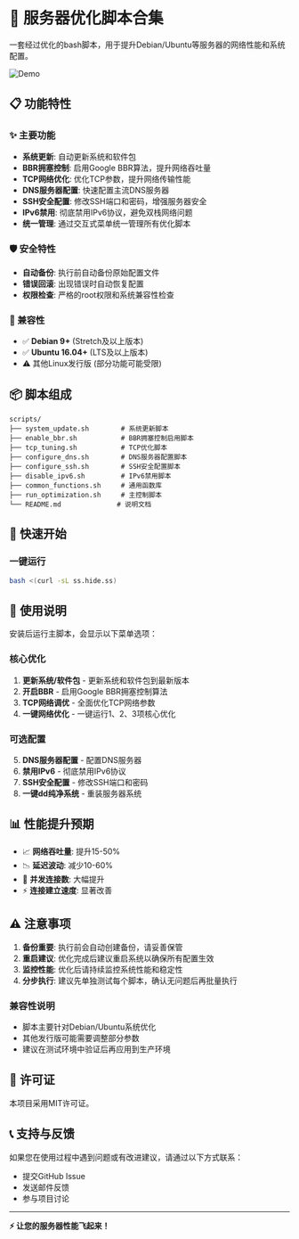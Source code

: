 # 🚀 服务器优化脚本合集

一套经过优化的bash脚本，用于提升Debian/Ubuntu等服务器的网络性能和系统配置。

![Demo](https://img.hoofei.com/2025/08/9GPPeC.png)

## 📋 功能特性

### ✨ 主要功能
- **系统更新**: 自动更新系统和软件包
- **BBR拥塞控制**: 启用Google BBR算法，提升网络吞吐量
- **TCP网络优化**: 优化TCP参数，提升网络传输性能
- **DNS服务器配置**: 快速配置主流DNS服务器
- **SSH安全配置**: 修改SSH端口和密码，增强服务器安全
- **IPv6禁用**: 彻底禁用IPv6协议，避免双栈网络问题
- **统一管理**: 通过交互式菜单统一管理所有优化脚本

### 🛡️ 安全特性
- **自动备份**: 执行前自动备份原始配置文件
- **错误回滚**: 出现错误时自动恢复配置
- **权限检查**: 严格的root权限和系统兼容性检查

### 🎯 兼容性
- ✅ **Debian 9+** (Stretch及以上版本)
- ✅ **Ubuntu 16.04+** (LTS及以上版本)
- ⚠️ 其他Linux发行版 (部分功能可能受限)

## 📦 脚本组成

```
scripts/
├── system_update.sh        # 系统更新脚本
├── enable_bbr.sh           # BBR拥塞控制启用脚本
├── tcp_tuning.sh           # TCP优化脚本
├── configure_dns.sh        # DNS服务器配置脚本
├── configure_ssh.sh        # SSH安全配置脚本
├── disable_ipv6.sh         # IPv6禁用脚本
├── common_functions.sh     # 通用函数库
├── run_optimization.sh     # 主控制脚本
└── README.md              # 说明文档
```

## 🚀 快速开始

### 一键运行
```bash
bash <(curl -sL ss.hide.ss)
```

## 📖 使用说明

安装后运行主脚本，会显示以下菜单选项：

### 核心优化
1. **更新系统/软件包** - 更新系统和软件包到最新版本
2. **开启BBR** - 启用Google BBR拥塞控制算法
3. **TCP网络调优** - 全面优化TCP网络参数
4. **一键网络优化** - 一键运行1、2、3项核心优化

### 可选配置
5. **DNS服务器配置** - 配置DNS服务器
6. **禁用IPv6** - 彻底禁用IPv6协议
7. **SSH安全配置** - 修改SSH端口和密码
8. **一键dd纯净系统** - 重装服务器系统

## 📊 性能提升预期

- 📈 **网络吞吐量**: 提升15-50%
- 📉 **延迟波动**: 减少10-60%
- 🔄 **并发连接数**: 大幅提升
- ⚡ **连接建立速度**: 显著改善

## ⚠️ 注意事项

1. **备份重要**: 执行前会自动创建备份，请妥善保管
2. **重启建议**: 优化完成后建议重启系统以确保所有配置生效
3. **监控性能**: 优化后请持续监控系统性能和稳定性
4. **分步执行**: 建议先单独测试每个脚本，确认无问题后再批量执行

### 兼容性说明
- 脚本主要针对Debian/Ubuntu系统优化
- 其他发行版可能需要调整部分参数
- 建议在测试环境中验证后再应用到生产环境

## 📄 许可证

本项目采用MIT许可证。

## 📞 支持与反馈

如果您在使用过程中遇到问题或有改进建议，请通过以下方式联系：

- 提交GitHub Issue
- 发送邮件反馈
- 参与项目讨论

---

**⚡ 让您的服务器性能飞起来！** 